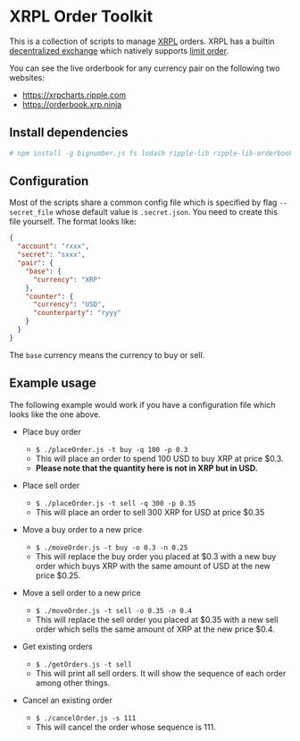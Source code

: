 # XRPL Order Toolkit

This is a collection of scripts to manage [XRPL](https://xrpl.org) orders. XRPL
has a builtin [decentralized
exchange](https://xrpl.org/decentralized-exchange.html) which natively supports
[limit order](https://www.investopedia.com/terms/l/limitorder.asp).

You can see the live orderbook for any currency pair on the following two websites:

* https://xrpcharts.ripple.com
* https://orderbook.xrp.ninja

## Install dependencies

```bash
# npm install -g bignumber.js fs lodash ripple-lib ripple-lib-orderbook ripple-lib-value yargs
```

## Configuration

Most of the scripts share a common config file which is specified by flag
`--secret_file` whose default value is `.secret.json`. You need to create this
file yourself. The format looks like:

```json
{ 
  "account": "rxxx",
  "secret": "sxxx",
  "pair": {
    "base": {
      "currency": "XRP"
    },
    "counter": {
      "currency": "USD",
      "counterparty": "ryyy"
    }
  }
}
```
The `base` currency means the currency to buy or sell.

## Example usage

The following example would work if you have a configuration file which looks
like the one above.

* Place buy order
  * `$ ./placeOrder.js -t buy -q 100 -p 0.3`
  * This will place an order to spend 100 USD to buy XRP at price $0.3.
  * **Please note that the quantity here is not in XRP but in USD.**

* Place sell order
  * `$ ./placeOrder.js -t sell -q 300 -p 0.35`
  * This will place an order to sell 300 XRP for USD at price $0.35

* Move a buy order to a new price
  * `$ ./moveOrder.js -t buy -o 0.3 -n 0.25`
  * This will replace the buy order you placed at $0.3 with a new buy order
    which buys XRP with the same amount of USD at the new price $0.25.

* Move a sell order to a new price
  * `$ ./moveOrder.js -t sell -o 0.35 -n 0.4`
  * This will replace the sell order you placed at $0.35 with a new sell order
    which sells the same amount of XRP at the new price $0.4.

* Get existing orders
  * `$ ./getOrders.js -t sell`
  * This will print all sell orders. It will show the sequence of each order
    among other things.

* Cancel an existing order
  * `$ ./cancelOrder.js -s 111`
  * This will cancel the order whose sequence is 111.
